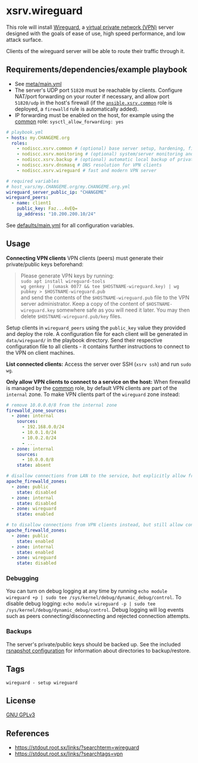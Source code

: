 # xsrv.wireguard

This role will install [Wireguard](https://en.wikipedia.org/wiki/WireGuard), a [virtual private network (VPN)](https://en.wikipedia.org/wiki/Virtual_private_network) server designed with the goals of ease of use, high speed performance, and low attack surface.

Clients of the wireguard server will be able to route their traffic through it.

## Requirements/dependencies/example playbook

- See [meta/main.yml](meta/main.yml)
- The server's UDP port `51820` must be reachable by clients. Configure NAT/port forwarding on your router if necessary, and allow port `51820/udp` in the host's firewall (if the [`ansible.xsrv.common`](../common) role is deployed, a `firewalld` rule is automatically added).
- IP forwarding must be enabled on the host, for example using the [common](../common) role: `sysctl_allow_forwarding: yes`

```yaml
# playbook.yml
- hosts: my.CHANGEME.org
  roles:
    - nodiscc.xsrv.common # (optional) base server setup, hardening, firewall
    - nodiscc.xsrv.monitoring # (optional) system/server monitoring and health checks
    - nodiscc.xsrv.backup # (optional) automatic local backup of private keys
    - nodiscc.xsrv.dnsmasq # DNS resolution for VPN clients
    - nodiscc.xsrv.wireguard # fast and modern VPN server

# required variables
# host_vars/my.CHANGEME.org/my.CHANGEME.org.yml
wireguard_server_public_ip: "CHANGEME"
wireguard_peers:
  - name: client1
    public_key: Faz...4vEQ=
    ip_address: "10.200.200.10/24"
```

See [defaults/main.yml](defaults/main.yml) for all configuration variables.


## Usage

**Connecting VPN clients** VPN clients (peers) must generate their private/public keys beforehand:

> Please generate VPN keys by running:  
> `sudo apt install wireguard-tools`  
> `wg genkey | (umask 0077 && tee $HOSTNAME-wireguard.key) | wg pubkey > $HOSTNAME-wireguard.pub`  
> and send the contents of the `$HOSTNAME-wireguard.pub` file to the VPN server administrator. Keep a copy of the content of `$HOSTNAME-wireguard.key` somewhere safe as you will need it later. You may then delete `$HOSTNAME-wireguard.pub/key` files.

Setup clients in `wireguard_peers` using the `public_key` value they provided and deploy the role. A configuration file for each client will be generated in `data/wireguard/` in the playbook directory. Send their respective configuration file to all clients - it contains further instructions to connect to the VPN on client machines.

**List connected clients:** Access the server over SSH (`xsrv ssh`) and run `sudo wg`.

**Only allow VPN clients to connect to a service on the host:** When firewalld is managed by the [common](../common/) role, by default VPN clients are part of the `internal` zone. To make VPN clients part of the `wireguard` zone instead:

```yaml
# remove 10.0.0.0/8 from the internal zone
firewalld_zone_sources:
  - zone: internal
    sources:
      - 192.168.0.0/24
      - 10.0.1.0/24
      - 10.0.2.0/24
      - ...
  - zone: internal
    sources:
      - 10.0.0.0/8
    state: absent

# disallow connections from LAN to the service, but explicitly allow from wireguard
apache_firewalld_zones:
  - zone: public
    state: disabled
  - zone: internal
    state: disabled
  - zone: wireguard
    state: enabled

# to disallow connections from VPN clients instead, but still allow connections from LAN:
apache_firewalld_zones:
  - zone: public
    state: enabled
  - zone: internal
    state: enabled
  - zone: wireguard
    state: disabled
```

### Debugging

You can turn on debug logging at any time by running `echo module wireguard +p | sudo tee /sys/kernel/debug/dynamic_debug/control`. To disable debug logging: `echo module wireguard -p | sudo tee /sys/kernel/debug/dynamic_debug/control`. Debug logging will log events such as peers connecting/disconnecting and rejected connection attempts.

### Backups

The server's private/public keys should be backed up. See the included [rsnapshot configuration](templates/etc/rsnapshot.d_wireguard.conf.j2) for information about directories to backup/restore.

## Tags

<!--BEGIN TAGS LIST-->
```
wireguard - setup wireguard
```
<!--END TAGS LIST-->

## License

[GNU GPLv3](../../LICENSE)


## References

- https://stdout.root.sx/links/?searchterm=wireguard
- https://stdout.root.sx/links/?searchtags=vpn
